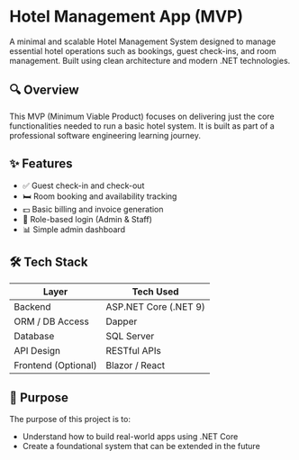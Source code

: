# Hotel Management App (MVP)

A minimal and scalable Hotel Management System designed to manage essential hotel operations such as bookings, guest check-ins, and room management. Built using clean architecture and modern .NET technologies.

## 🔍 Overview

This MVP (Minimum Viable Product) focuses on delivering just the core functionalities needed to run a basic hotel system. It is built as part of a professional software engineering learning journey.

## ✨ Features

- ✅ Guest check-in and check-out
- 🛏️ Room booking and availability tracking
- 💵 Basic billing and invoice generation
- 🔐 Role-based login (Admin & Staff)
- 📊 Simple admin dashboard

## 🛠️ Tech Stack

| Layer                | Tech Used           |
|---------------------|---------------------|
| Backend             | ASP.NET Core (.NET 9) |
| ORM / DB Access     | Dapper               |
| Database            | SQL Server           |
| API Design          | RESTful APIs         |
| Frontend (Optional) | Blazor / React       |

## 🎯 Purpose

The purpose of this project is to:
- Understand how to build real-world apps using .NET Core
- Create a foundational system that can be extended in the future



